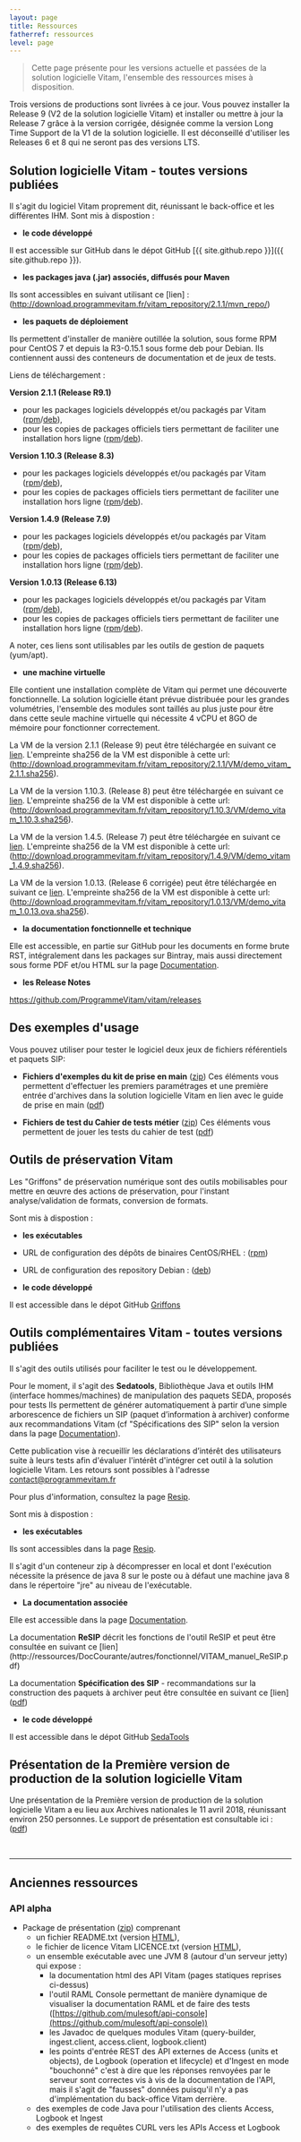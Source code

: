 ```yaml
---
layout: page
title: Ressources
fatherref: ressources
level: page
---
```


> Cette page présente pour les versions actuelle et passées de la solution logicielle Vitam, l'ensemble des ressources mises à disposition.

Trois versions de productions sont livrées à ce jour. Vous pouvez installer la Release 9 (V2 de la solution logicielle Vitam) et installer ou mettre à jour la Release 7 grâce à la version corrigée, désignée comme la version Long Time Support de la V1 de la solution logicielle. Il est déconseillé d'utiliser les Releases 6 et 8 qui ne seront pas des versions LTS.


## Solution logicielle Vitam - toutes versions publiées

Il s'agit du logiciel Vitam proprement dit, réunissant le back-office et les différentes IHM. Sont mis à dispostion :

* **le code développé**

Il est accessible sur GitHub dans le dépot GitHub [{{ site.github.repo }}]({{ site.github.repo }}).

* **les packages java (.jar) associés, diffusés pour Maven**

Ils sont accessibles en suivant utilisant ce [lien] : (http://download.programmevitam.fr/vitam_repository/2.1.1/mvn_repo/)

* **les paquets de déploiement**

Ils permettent d'installer de manière outillée la solution, sous forme RPM pour CentOS 7 et depuis la R3-0.15.1 sous forme deb pour Debian. Ils contiennent aussi des conteneurs de documentation et de jeux de tests.


Liens de téléchargement :

**Version 2.1.1 (Release R9.1)**
  - pour les packages logiciels développés et/ou packagés par Vitam ([rpm](http://download.programmevitam.fr/vitam_repository/2.1.1/rpm/vitam-product/)/[deb](http://download.programmevitam.fr/vitam_repository/2.1.1/deb/vitam-product/)),
  - pour les copies de packages officiels tiers permettant de faciliter une installation hors ligne ([rpm]( http://download.programmevitam.fr/vitam_repository/2.1.1/rpm/vitam-external/)/[deb](http://download.programmevitam.fr/vitam_repository/2.1.1/deb/vitam-external/)).


**Version 1.10.3 (Release 8.3)**
  - pour les packages logiciels développés et/ou packagés par Vitam ([rpm](http://download.programmevitam.fr/vitam_repository/1.10.3/rpm/vitam-product/)/[deb](http://download.programmevitam.fr/vitam_repository/1.10.3/deb/vitam-product/)),
  - pour les copies de packages officiels tiers permettant de faciliter une installation hors ligne ([rpm]( http://download.programmevitam.fr/vitam_repository/1.10.3/rpm/vitam-external/)/[deb](http://download.programmevitam.fr/vitam_repository/1.10.3/deb/vitam-external/)).

**Version 1.4.9 (Release 7.9)**
  - pour les packages logiciels développés et/ou packagés par Vitam ([rpm](http://download.programmevitam.fr/vitam_repository/1.4.9/rpm/vitam-product/)/[deb](http://download.programmevitam.fr/vitam_repository/1.4.9/deb/vitam-product/)),
  - pour les copies de packages officiels tiers permettant de faciliter une installation hors ligne ([rpm](http://download.programmevitam.fr/vitam_repository/1.4.9/rpm/vitam-external/)/[deb](http://download.programmevitam.fr/vitam_repository/1.4.9/deb/vitam-product/)).


**Version 1.0.13 (Release 6.13)**
  - pour les packages logiciels développés et/ou packagés par Vitam ([rpm](http://download.programmevitam.fr/vitam_repository/1.0.13/rpm/vitam-product/)/[deb](http://download.programmevitam.fr/vitam_repository/1.0.13/deb/vitam-product/)),
  - pour les copies de packages officiels tiers permettant de faciliter une installation hors ligne ([rpm](http://download.programmevitam.fr/vitam_repository/1.0.13/rpm/vitam-external/)/[deb](http://download.programmevitam.fr/vitam_repository/1.0.13/rpm/vitam-external/)).


A noter, ces liens sont utilisables par les outils de gestion de paquets (yum/apt).

* **une machine virtuelle**

Elle contient une installation complète de Vitam qui permet une découverte fonctionnelle.
La solution logicielle étant prévue distribuée pour les grandes volumétries, l'ensemble des modules sont taillés au plus juste pour être dans cette seule machine virtuelle qui nécessite 4 vCPU et 8GO de mémoire pour fonctionner correctement.

La VM de la version 2.1.1 (Release 9) peut être téléchargée en suivant ce [lien](http://download.programmevitam.fr/vitam_repository/2.1.1/VM/demo_vitam_2.1.1.ova).
L'empreinte sha256 de la VM est disponible à cette url: (http://download.programmevitam.fr/vitam_repository/2.1.1/VM/demo_vitam_2.1.1.sha256).

La VM de la version 1.10.3. (Release 8) peut être téléchargée en suivant ce [lien](http://download.programmevitam.fr/vitam_repository/1.10.3/VM/demo_vitam_1.10.3.ova).
L'empreinte sha256 de la VM est disponible à cette url: (http://download.programmevitam.fr/vitam_repository/1.10.3/VM/demo_vitam_1.10.3.sha256).

La VM de la version 1.4.5. (Release 7) peut être téléchargée en suivant ce [lien](http://download.programmevitam.fr/vitam_repository/1.4.9/VM/demo_vitam_1.4.9.ova).
L'empreinte sha256 de la VM est disponible à cette url: (http://download.programmevitam.fr/vitam_repository/1.4.9/VM/demo_vitam_1.4.9.sha256).

La VM de la version 1.0.13. (Release 6 corrigée) peut être téléchargée en suivant ce [lien](http://download.programmevitam.fr/vitam_repository/1.0.13/VM/demo_vitam_1.0.13.ova).
L'empreinte sha256 de la VM est disponible à cette url: (http://download.programmevitam.fr/vitam_repository/1.0.13/VM/demo_vitam_1.0.13.ova.sha256).


* **la documentation fonctionnelle et technique**

Elle est accessible, en partie  sur GitHub pour les documents en forme brute RST, intégralement dans les packages sur Bintray, mais aussi directement sous forme PDF et/ou HTML sur la page [Documentation](/pages/documentation).

* **les Release Notes**

<https://github.com/ProgrammeVitam/vitam/releases>


## Des exemples d'usage

Vous pouvez utiliser pour tester le logiciel deux jeux de fichiers référentiels et paquets SIP:

* **Fichiers d'exemples du kit de prise en main**
([zip](http://download.programmevitam.fr/vitam_repository/2.1.1/tests/Jeu_de_tests_Guide_de_prise_en_main_R9.zip)) Ces éléments vous permettent d'effectuer les premiers paramétrages et une première entrée d'archives dans la solution logicielle Vitam en lien avec le guide de prise en main ([pdf](/ressources/DocCourante/autres/fonctionnel/VITAM_Guide_de_prise_en_main.pdf))

* **Fichiers de test du Cahier de tests métier**
([zip](http://download.programmevitam.fr/vitam_repository/2.1.1/tests/Jeux_de_tests_fonctionnels_RELEASE9_SEDA2.1.zip)) Ces éléments vous permettent de jouer les tests du cahier de test ([pdf](/ressources/DocCourante/autres/fonctionnel/VITAM_Cahier_de_tests_metiers.pdf))


## Outils de préservation Vitam

Les "Griffons" de préservation numérique sont des outils mobilisables pour mettre en œuvre des actions de préservation, pour l'instant analyse/validation de formats, conversion de formats.

Sont mis à dispostion :

* **les exécutables**

* URL de configuration des dépôts de binaires CentOS/RHEL : ([rpm](http://download.programmevitam.fr/griffins/1.0.0/rpm/))
* URL de configuration des repository Debian : ([deb](http://download.programmevitam.fr/griffins/1.0.0/deb/))

* **le code développé**

Il est accessible dans le dépot GitHub [Griffons](https://github.com/ProgrammeVitam/vitam-griffins/tree/1.0.0)


## Outils complémentaires Vitam - toutes versions publiées

Il s'agit des outils utilisés pour faciliter le test ou le développement.

Pour le moment, il s'agit des **Sedatools**,
Bibliothèque Java et outils IHM (interface hommes/machines) de manipulation des paquets SEDA, proposés pour tests
Ils permettent de générer automatiquement à partir d’une simple arborescence de fichiers un SIP (paquet d’information à archiver) conforme aux recommandations Vitam (cf "Spécifications des SIP" selon la version dans la page [Documentation](/pages/documentation)).

Cette publication vise à recueillir les déclarations d’intérêt des utilisateurs suite à leurs tests afin d'évaluer l'intérêt d'intégrer cet outil à la solution logicielle Vitam. Les retours sont possibles à l'adresse contact@programmevitam.fr

Pour plus d'information, consultez la page [Resip](/pages/Resip).

Sont mis à dispostion :

* **les exécutables**

Ils sont accessibles dans la page [Resip](/pages/Resip).

Il s'agit d'un conteneur zip à décompresser en local et dont l'exécution nécessite la présence de java 8 sur le poste ou à défaut une machine java 8 dans le répertoire "jre" au niveau de l'exécutable.

* **La documentation associée**

Elle est accessible dans la page [Documentation](/pages/documentation).

La documentation **ReSIP** décrit les fonctions de l'outil ReSIP et peut être consultée en suivant ce [lien] (http://ressources/DocCourante/autres/fonctionnel/VITAM_manuel_ReSIP.pdf)

La documentation **Spécification des SIP** - recommandations sur la construction des paquets
à archiver peut être consultée en suivant ce [lien] ([pdf](/ressources/DocCourante/autres/fonctionnel/VITAM_Structuration_des_SIP.pdf))

* **le code développé**

Il est accessible dans le dépot GitHub [SedaTools](https://github.com/ProgrammeVitam/sedatools/tree/1.0.0.)


## Présentation de la Première version de production de la solution logicielle Vitam

Une présentation de la Première version de production de la solution logicielle Vitam a eu lieu aux Archives nationales le 11 avril 2018, réunissant environ 250 personnes. Le support de présentation est consultable ici : ([pdf](/ressources/Doc1.0.0/autres/fonctionnel/20180411_présentation_vitam_V5.0_publication.pdf))


<br>
<hr/>

## Anciennes ressources

### API alpha

* Package de présentation ([zip](/ressources/API-Alpha/Vitam-API-Alpha-07-2016.zip)) comprenant
	* un fichier README.txt (version [HTML](/ressources/API-Alpha/Readme)),
	* le fichier de licence Vitam LICENCE.txt (version [HTML](/ressources/API-Alpha/LICENCE)),
	* un ensemble exécutable avec une JVM 8 (autour d'un serveur jetty) qui expose :
		* la documentation html des API Vitam (pages statiques reprises ci-dessus)
		* l'outil RAML Console permettant de manière dynamique de visualiser la documentation RAML et de faire des tests ([https://github.com/mulesoft/api-console](https://github.com/mulesoft/api-console))
		* les Javadoc de quelques modules Vitam (query-builder, ingest.client, access.client, logbook.client)
		* les points d'entrée REST des API externes de Access (units et objects), de Logbook (operation et lifecycle) et d'Ingest en mode "bouchonné" c'est à dire que les réponses renvoyées par le serveur sont correctes vis à vis de la documentation de l'API, mais il s'agit de "fausses" données puisqu'il n'y a pas d'implémentation du back-office Vitam derrière.
	* des exemples de code Java pour l'utilisation des clients Access, Logbook et Ingest
	* des exemples de requêtes CURL vers les APIs Access et Logbook
